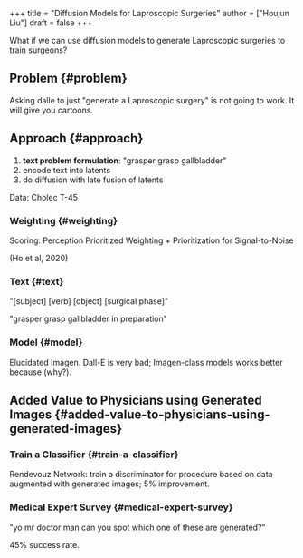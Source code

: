 +++
title = "Diffusion Models for Laproscopic Surgeries"
author = ["Houjun Liu"]
draft = false
+++

What if we can use diffusion models to generate Laproscopic surgeries to train surgeons?


## Problem {#problem}

Asking dalle to just "generate a Laproscopic surgery" is not going to work. It will give you cartoons.


## Approach {#approach}

1.  **text problem formulation**: "grasper grasp gallbladder"
2.  encode text into latents
3.  do diffusion with late fusion of latents

Data: Cholec T-45


### Weighting {#weighting}

Scoring: Perception Prioritized Weighting + Prioritization for Signal-to-Noise

(Ho et al, 2020)


### Text {#text}

"[subject] [verb] [object] [surgical phase]"

"grasper grasp gallbladder in preparation"


### Model {#model}

Elucidated Imagen. Dall-E is very bad; Imagen-class models works better because (why?).


## Added Value to Physicians using Generated Images {#added-value-to-physicians-using-generated-images}


### Train a Classifier {#train-a-classifier}

Rendevouz Network: train a discriminator for procedure based on data augmented with generated images; 5% improvement.


### Medical Expert Survey {#medical-expert-survey}

"yo mr doctor man can you spot which one of these are generated?"

45% success rate.
